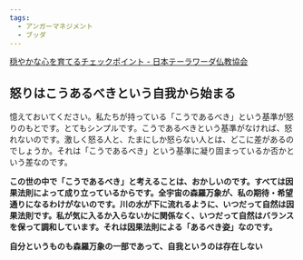 ```yaml
---
tags:
  - アンガーマネジメント
  - ブッダ
---
```

[穏やかな心を育てるチェックポイント - 日本テーラワーダ仏教協会](https://j-theravada.com/dhamma/chienotobira/tobira106/)

## 怒りはこうあるべきという自我から始まる

憶えておいてください。私たちが持っている「こうであるべき」という基準が怒りのもとです。とてもシンプルです。こうであるべきという基準がなければ、怒れないのです。激しく怒る人と、たまにしか怒らない人とは、どこに差があるのでしょうか。それは「こうであるべき」という基準に凝り固まっているか否かという差なのです。

**この世の中で「こうであるべき」と考えることは、おかしいのです。すべては因果法則によって成り立っているからです。全宇宙の森羅万象が、私の期待・希望通りになるわけがないのです。川の水が下に流れるように、いつだって自然は因果法則です。私が気に入るか入らないかに関係なく、いつだって自然はバランスを保って調和しています。それは因果法則による「あるべき姿」なのです。**

**自分というものも森羅万象の一部であって、自我というのは存在しない**


